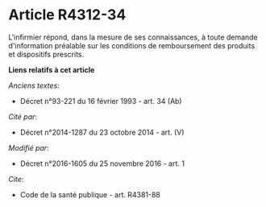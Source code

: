 # Article R4312-34

L'infirmier répond, dans la mesure de ses connaissances, à toute demande  d'information préalable sur les conditions de
remboursement des  produits et dispositifs prescrits.

**Liens relatifs à cet article**

_Anciens textes_:

  - Décret n°93-221 du 16 février 1993 - art. 34 (Ab)

_Cité par_:

  - Décret n°2014-1287 du 23 octobre 2014 - art. (V)

_Modifié par_:

  - Décret n°2016-1605 du 25 novembre 2016 - art. 1

_Cite_:

  - Code de la santé publique - art. R4381-88
